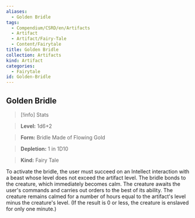 ```yaml
---
aliases:
  - Golden Bridle
tags:
  - Compendium/CSRD/en/Artifacts
  - Artifact
  - Artifact/Fairy-Tale
  - Content/Fairytale
title: Golden Bridle
collection: Artifacts
kind: Artifact
categories:
  - Fairytale
id: Golden-Bridle
---
```

## Golden Bridle    
>[!info] Stats    
> **Level:** 1d6+2    
> **Form:** Bridle Made of Flowing Gold    
> **Depletion:** 1 in 1D10    
> **Kind:** Fairy Tale  
    
To activate the bridle, the user must succeed on an Intellect interaction with a beast whose level does not exceed the artifact level. The bridle bonds to the creature, which immediately becomes calm. The creature awaits the user's commands and carries out orders to the best of its ability. The creature remains calmed for a number of hours equal to the artifact's level minus the creature's level. (If the result is 0 or less, the creature is enslaved for only one minute.)
